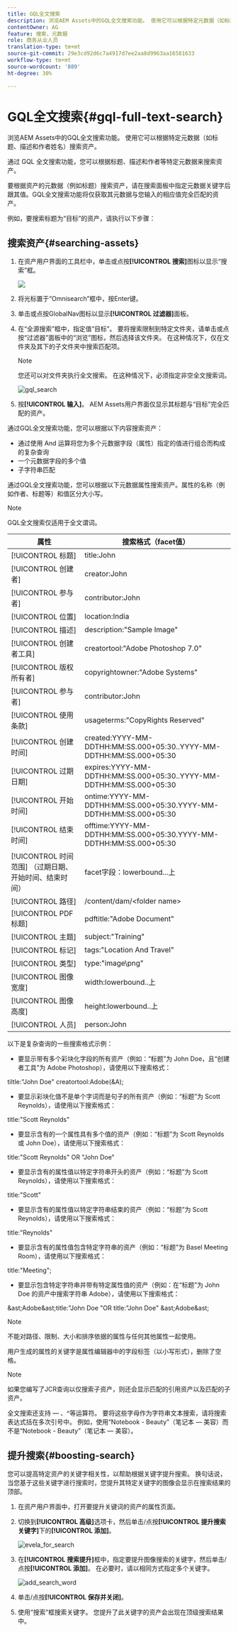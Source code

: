 ```yaml
---
title: GQL全文搜索
description: 浏览AEM Assets中的GQL全文搜索功能。 使用它可以根据特定元数据（如标题、描述和作者姓名）搜索资产。
contentOwner: AG
feature: 搜索，元数据
role: 商务从业人员
translation-type: tm+mt
source-git-commit: 29e3cd92d6c7a4917d7ee2aa8d9963aa16581633
workflow-type: tm+mt
source-wordcount: '889'
ht-degree: 30%

---
```



# GQL全文搜索{#gql-full-text-search}

浏览AEM Assets中的GQL全文搜索功能。 使用它可以根据特定元数据（如标题、描述和作者姓名）搜索资产。

通过 GQL 全文搜索功能，您可以根据标题、描述和作者等特定元数据来搜索资产。

要根据资产的元数据（例如标题）搜索资产，请在搜索面板中指定元数据关键字后跟其值。GQL全文搜索功能将仅获取其元数据与您输入的相应值完全匹配的资产。

例如，要搜索标题为“目标”的资产，请执行以下步骤：

## 搜索资产{#searching-assets}

1. 在资产用户界面的工具栏中，单击或点按&#x200B;**[!UICONTROL 搜索]**&#x200B;图标以显示“搜索”框。

   ![](assets/do-not-localize/chlimage_1.png)

1. 将光标置于“Omnisearch”框中，按Enter键。
1. 单击或点按GlobalNav图标以显示&#x200B;**[!UICONTROL 过滤器]**&#x200B;面板。
1. 在“全源搜索”框中，指定值“目标”。 要将搜索限制到特定文件夹，请单击或点按“过滤器”面板中的“浏览”图标，然后选择该文件夹。 在这种情况下，仅在文件夹及其下的子文件夹中搜索匹配项。

   >[!NOTE]
   >
   >您还可以对文件夹执行全文搜索。 在这种情况下，必须指定非空全文搜索词。

   ![gql_search](assets/gql_search.png)

1. 按&#x200B;**[!UICONTROL 输入]**。 AEM Assets用户界面仅显示其标题与“目标”完全匹配的资产。

通过GQL全文搜索功能，您可以根据以下内容搜索资产：

* 通过使用 And 运算将您为多个元数据字段（属性）指定的值进行组合而构成的复杂查询
* 一个元数据字段的多个值
* 子字符串匹配

通过GQL全文搜索功能，您可以根据以下元数据属性搜索资产。属性的名称（例如作者、标题等）和值区分大小写。

>[!NOTE]
>
>GQL全文搜索仅适用于全文谓词。

| 属性 | 搜索格式（facet值） |
|---|---|
| [!UICONTROL 标题] | title:John |
| [!UICONTROL 创建者] | creator:John |
| [!UICONTROL 参与者] | contributor:John |
| [!UICONTROL 位置] | location:India |
| [!UICONTROL 描述] | description:&quot;Sample Image&quot; |
| [!UICONTROL 创建者工具] | creatortool:&quot;Adobe Photoshop 7.0&quot; |
| [!UICONTROL 版权所有者] | copyrightowner:&quot;Adobe Systems&quot; |
| [!UICONTROL 参与者] | contributor:John |
| [!UICONTROL 使用条款] | usageterms:&quot;CopyRights Reserved&quot; |
| [!UICONTROL 创建时间] | created:YYYY-MM-DDTHH:MM:SS.000+05:30..YYYY-MM-DDTHH:MM:SS.000+05:30 |
| [!UICONTROL 过期日期] | expires:YYYY-MM-DDTHH:MM:SS.000+05:30..YYYY-MM-DDTHH:MM:SS.000+05:30 |
| [!UICONTROL 开始时间] | ontime:YYYY-MM-DDTHH:MM:SS.000+05:30.YYYY-MM-DDTHH:MM:SS.000+05:30 |
| [!UICONTROL 结束时间] | offtime:YYYY-MM-DDTHH:MM:SS.000+05:30.YYYY-MM-DDTHH:MM:SS.000+05:30 |
| [!UICONTROL 时间范围] （过期日期、开始时间、结束时间） | facet字段：lowerbound...上 |
| [!UICONTROL 路径] | /content/dam/&lt;folder name> |
| [!UICONTROL PDF 标题] | pdftitle:&quot;Adobe Document&quot; |
| [!UICONTROL 主题] | subject:&quot;Training&quot; |
| [!UICONTROL 标记] | tags:&quot;Location And Travel&quot; |
| [!UICONTROL 类型] | type:&quot;image\png&quot; |
| [!UICONTROL 图像宽度] | width:lowerbound..上 |
| [!UICONTROL 图像高度] | height:lowerbound..上 |
| [!UICONTROL 人员] | person:John |

以下是复杂查询的一些搜索格式示例：

* 要显示带有多个彩块化字段的所有资产（例如：“标题”为 John Doe，且“创建者工具”为 Adobe Photoshop），请使用以下搜索格式：

tiltle:&quot;John Doe&quot; creatortool:Adobe(&amp;A);

* 要显示彩块化值不是单个字词而是句子的所有资产（例如：“标题”为 Scott Reynolds），请使用以下搜索格式：

title:&quot;Scott Reynolds&quot;

* 要显示含有的一个属性具有多个值的资产（例如：“标题”为 Scott Reynolds 或 John Doe），请使用以下搜索格式：

title:&quot;Scott Reynolds&quot; OR &quot;John Doe&quot;

* 要显示含有的属性值以特定字符串开头的资产（例如：“标题”为 Scott Reynolds），请使用以下搜索格式：

title:&quot;Scott&quot;

* 要显示含有的属性值以特定字符串结束的资产（例如：“标题”为 Scott Reynolds），请使用以下搜索格式：

title:&quot;Reynolds&quot;

* 要显示含有的属性值包含特定字符串的资产（例如：“标题”为 Basel Meeting Room），请使用以下搜索格式：

title:&quot;Meeting&quot;;

* 要显示包含特定字符串并带有特定属性值的资产（例如：在“标题”为 John Doe 的资产中搜索字符串 Adobe），请使用以下搜索格式：

&amp;ast;Adobe&amp;ast;title:&quot;John Doe &quot;OR title:&quot;John Doe&quot; &amp;ast;Adobe&amp;ast;

>[!NOTE]
>
>不能对路径、限制、大小和排序依据的属性与任何其他属性一起使用。
>
>用户生成的属性的关键字是属性编辑器中的字段标签（以小写形式），删除了空格。


>[!NOTE]
>
>如果您编写了JCR查询以仅搜索子资产，则还会显示匹配的引用资产以及匹配的子资产。

全文搜索还支持 — 、^等运算符。 要将这些字母作为字符串文本搜索，请将搜索表达式括在多次引号中。 例如，使用“Notebook - Beauty”（笔记本 — 美容）而不是“Notebook - Beauty”（笔记本 — 美容）。

## 提升搜索{#boosting-search}

您可以提高特定资产的关键字相关性，以帮助根据关键字提升搜索。 换句话说，当您基于这些关键字进行搜索时，您提升其特定关键字的图像会显示在搜索结果的顶部。

1. 在资产用户界面中，打开要提升关键词的资产的属性页面。
1. 切换到&#x200B;**[!UICONTROL 高级]**&#x200B;选项卡，然后单击/点按&#x200B;**[!UICONTROL 提升搜索关键字]**&#x200B;下的&#x200B;**[!UICONTROL 添加]**。

   ![evela_for_search](assets/elevate_for_search.png)

1. 在&#x200B;**[!UICONTROL 搜索提升]**&#x200B;框中，指定要提升图像搜索的关键字，然后单击/点按&#x200B;**[!UICONTROL 添加]**。 在必要时，请以相同方式指定多个关键字。

   ![add_search_word](assets/add_search_word.png)

1. 单击/点按&#x200B;**[!UICONTROL 保存并关闭]**。
1. 使用“搜索”框搜索关键字。 您提升了此关键字的资产会出现在顶级搜索结果中。